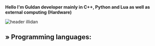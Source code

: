 **Hello I'm Guldan developer mainly in C++, Python and Lua as well as external computing (Hardware)**
<span style="color: #26B260">
</span>

![header illidan](https://user-images.githubusercontent.com/98873011/152193823-bf64b0bf-fb59-444b-879d-1059155690e7.gif)


## » Programming languages:
